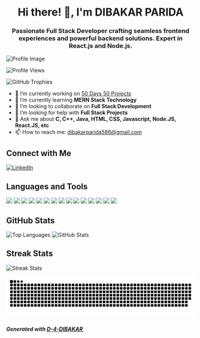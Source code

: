 <h1 align="center">Hi there! 👋, I'm DIBAKAR PARIDA</h1>
<h3 align="center">Passionate Full Stack Developer crafting seamless frontend experiences and powerful backend solutions. Expert in React.js and Node.js.</h3>

![Profile Image](https://github.com/D-4-DIBAKAR/D-4-DIBAKAR/assets/71878062/00521c32-83d5-4a47-8ae1-59686cf35805)

![Profile Views](https://komarev.com/ghpvc/?username=d-4-dibakar&label=Profile%20views&color=0e75b6&style=flat)

![GitHub Trophies](https://github-profile-trophy.vercel.app/?username=d-4-dibakar)

- 🔭 I’m currently working on [50 Days 50 Projects](https://github.com/D-4-DIBAKAR/50DaysOfCode)
- 🌱 I’m currently learning **MERN Stack Technology**
- 👯 I’m looking to collaborate on **Full Stack Development**
- 🤝 I’m looking for help with **Full Stack Projects**
- 💬 Ask me about **C, C++, Java, HTML, CSS, Javascript, Node.JS, React.JS, etc**
- 📫 How to reach me: [dibakarparida586@gmail.com](mailto:dibakarparida586@gmail.com)

## Connect with Me
[![LinkedIn](https://img.shields.io/badge/LinkedIn-0077B5?style=for-the-badge&logo=linkedin&logoColor=white)](https://in.linkedin.com/in/dibakar-parida)

## Languages and Tools
<p align="left">
<img src="https://img.shields.io/badge/Java-ED8B00?style=for-the-badge&logo=java&logoColor=white">  
<img src="https://img.shields.io/badge/c++%20-%2300599C.svg?&style=for-the-badge&logo=c%2B%2B&logoColor=white">  
<img src="https://img.shields.io/badge/javascript%20-%23323330.svg?&style=for-the-badge&logo=javascript&logoColor=%23F7DF1E">   
<img src="https://img.shields.io/badge/python%20-%2314354C.svg?&style=for-the-badge&logo=python&logoColor=white">   
<img src="https://img.shields.io/badge/html5%20-%23E34F26.svg?&style=for-the-badge&logo=html5&logoColor=white">   
<img src="https://img.shields.io/badge/css3%20-%231572B6.svg?&style=for-the-badge&logo=css3&logoColor=white">   
<img src="https://img.shields.io/badge/react%20-%2320232a.svg?&style=for-the-badge&logo=react&logoColor=%2361DAFB">   
<img src="https://img.shields.io/badge/bootstrap%20-%23563D7C.svg?&style=for-the-badge&logo=bootstrap&logoColor=white"> 
<img src="https://img.shields.io/badge/MongoDB-4EA94B?style=for-the-badge&logo=mongodb&logoColor=white"> 
<img src="https://img.shields.io/badge/Node.js-43853D?style=for-the-badge&logo=node.js&logoColor=white"> 
<img src="https://img.shields.io/badge/Express.js-404D59?style=for-the-badge"> 
<img src="https://img.shields.io/badge/TypeScript-007ACC?style=for-the-badge&logo=typescript&logoColor=white"> 
<img src="https://img.shields.io/badge/git%20-%23F05033.svg?&style=for-the-badge&logo=git&logoColor=white"/>   
<img src="https://img.shields.io/badge/github%20-%23121011.svg?&style=for-the-badge&logo=github&logoColor=white"/>   
<img src="http://img.shields.io/badge/-VS%20Code-000000?style=for-the-badge&logo=Visual-studio-code&logoColor=blue">
</p>

## GitHub Stats
![Top Languages](https://github-readme-stats.vercel.app/api/top-langs?username=d-4-dibakar&show_icons=true&locale=en&layout=compact)
![GitHub Stats](https://github-readme-stats.vercel.app/api?username=d-4-dibakar&show_icons=true&locale=en)

## Streak Stats
![Streak Stats](https://github-readme-streak-stats.herokuapp.com/?user=d-4-dibakar)

 <div align="center">
  <picture>
    <source media="(prefers-color-scheme: dark)" srcset="https://raw.githubusercontent.com/D-4-DIBAKAR/D-4-DIBAKAR/output/github-contribution-grid-snake-dark.svg">
    <source media="(prefers-color-scheme: light)" srcset="https://raw.githubusercontent.com/D-4-DIBAKAR/D-4-DIBAKAR/output/github-contribution-grid-snake.svg">
    <img alt="github contribution grid snake animation" src="https://raw.githubusercontent.com/D-4-DIBAKAR/D-4-DIBAKAR/output/github-contribution-grid-snake.svg">
  </picture>
</div>

##### Generated with [D-4-DIBAKAR](https://github.com/D-4-DIBAKAR)
